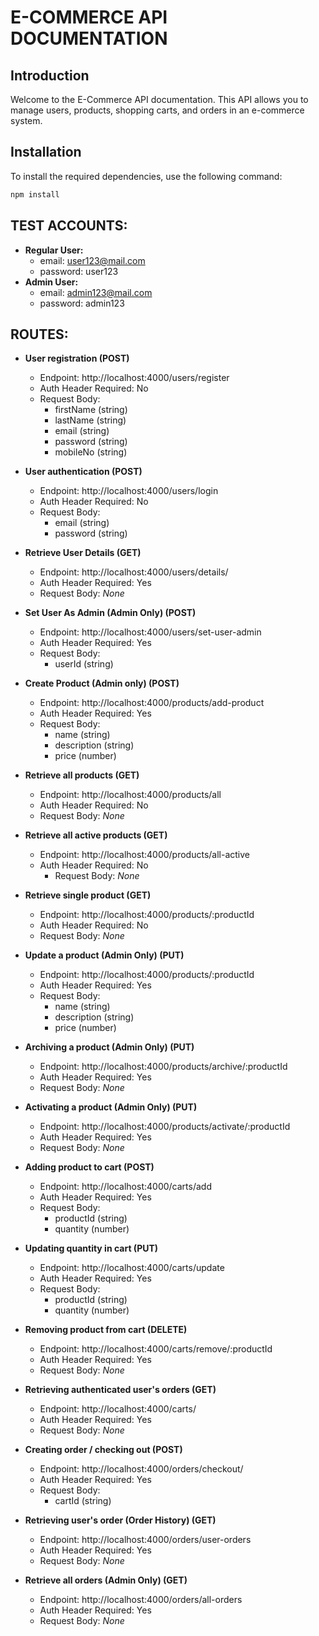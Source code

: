 <!-- NOTE: modify this file based on your project specifications-->

# E-COMMERCE API DOCUMENTATION

## Introduction

Welcome to the E-Commerce API documentation. This API allows you to manage users, products, shopping carts, and orders in an e-commerce system.

## Installation

To install the required dependencies, use the following command:

```bash
npm install
```

## TEST ACCOUNTS:
- **Regular User:**
     - email: user123@mail.com
     - password: user123
- **Admin User:**
    - email: admin123@mail.com
    - password: admin123
    

## ROUTES:
- **User registration (POST)**
	- Endpoint: http://localhost:4000/users/register
  - Auth Header Required: No
  - Request Body: 
    - firstName (string)
    - lastName (string)
    - email (string)
    - password (string)
    - mobileNo (string)

- **User authentication (POST)**
	- Endpoint: http://localhost:4000/users/login
  - Auth Header Required: No
  - Request Body: 
    - email (string)
    - password (string)

- **Retrieve User Details (GET)**
  - Endpoint: http://localhost:4000/users/details/
  - Auth Header Required: Yes
  - Request Body: *None*
- **Set User As Admin (Admin Only) (POST)**
  - Endpoint: http://localhost:4000/users/set-user-admin
  - Auth Header Required: Yes
  - Request Body:
    - userId (string)
- **Create Product (Admin only) (POST)**
	- Endpoint: http://localhost:4000/products/add-product
  - Auth Header Required: Yes
  - Request Body: 
    - name (string)
    - description (string)
    - price (number)
- **Retrieve all products (GET)**
	- Endpoint: http://localhost:4000/products/all
  - Auth Header Required: No
  - Request Body: *None*
- **Retrieve all active products (GET)**
	- Endpoint: http://localhost:4000/products/all-active
  - Auth Header Required: No
	- Request Body: *None*
- **Retrieve single product (GET)**
  - Endpoint: http://localhost:4000/products/:productId
  - Auth Header Required: No
  - Request Body: *None*
- **Update a product (Admin Only) (PUT)**
  - Endpoint: http://localhost:4000/products/:productId
  - Auth Header Required: Yes
  - Request Body:
    - name (string)
    - description (string)
    - price (number)
- **Archiving a product (Admin Only) (PUT)**
  - Endpoint: http://localhost:4000/products/archive/:productId
  - Auth Header Required: Yes
  - Request Body: *None*
- **Activating a product (Admin Only) (PUT)**
  - Endpoint: http://localhost:4000/products/activate/:productId
  - Auth Header Required: Yes
  - Request Body: *None*
  
- **Adding product to cart (POST)**
  - Endpoint: http://localhost:4000/carts/add
  - Auth Header Required: Yes
  - Request Body:
    - productId (string)
    - quantity (number)
- **Updating quantity in cart (PUT)**
  - Endpoint: http://localhost:4000/carts/update
  - Auth Header Required: Yes
  - Request Body:
    - productId (string)
    - quantity (number)
- **Removing product from cart (DELETE)**
  - Endpoint: http://localhost:4000/carts/remove/:productId
  - Auth Header Required: Yes
  - Request Body: *None*
- **Retrieving authenticated user's orders (GET)**
  - Endpoint: http://localhost:4000/carts/
  - Auth Header Required: Yes
  - Request Body: *None*
- **Creating order / checking out (POST)**
  - Endpoint: http://localhost:4000/orders/checkout/
  - Auth Header Required: Yes
  - Request Body:
    - cartId (string)
- **Retrieving user's order (Order History) (GET)**
  - Endpoint: http://localhost:4000/orders/user-orders
  - Auth Header Required: Yes
  - Request Body: *None*
- **Retrieve all orders (Admin Only) (GET)**
  - Endpoint: http://localhost:4000/orders/all-orders
  - Auth Header Required: Yes
  - Request Body: *None*
